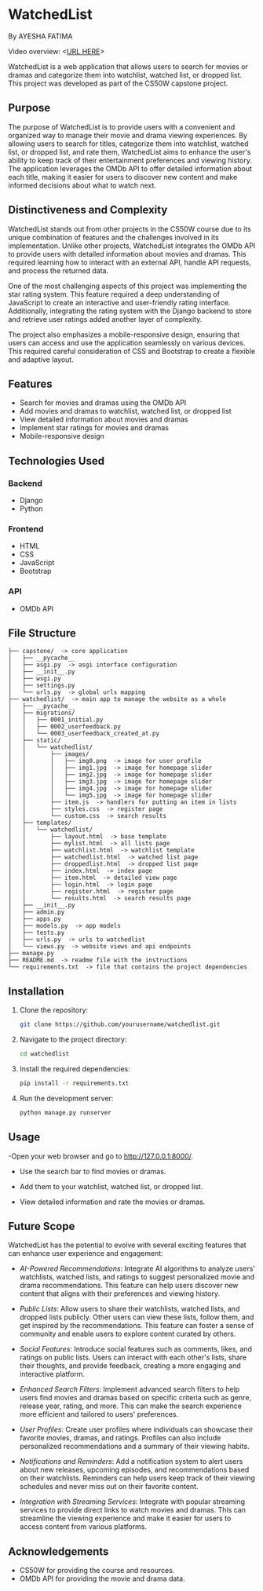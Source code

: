 # WatchedList

By AYESHA FATIMA

Video overview: <[URL HERE](https://youtu.be/YpCvoQmPlpM)>

WatchedList is a web application that allows users to search for movies or dramas and categorize them into watchlist, watched list, or dropped list. This project was developed as part of the CS50W capstone project.

## Purpose

The purpose of WatchedList is to provide users with a convenient and organized way to manage their movie and drama viewing experiences. By allowing users to search for titles, categorize them into watchlist, watched list, or dropped list, and rate them, WatchedList aims to enhance the user's ability to keep track of their entertainment preferences and viewing history. The application leverages the OMDb API to offer detailed information about each title, making it easier for users to discover new content and make informed decisions about what to watch next.

## Distinctiveness and Complexity

WatchedList stands out from other projects in the CS50W course due to its unique combination of features and the challenges involved in its implementation. Unlike other projects, WatchedList integrates the OMDb API to provide users with detailed information about movies and dramas. This required learning how to interact with an external API, handle API requests, and process the returned data.

One of the most challenging aspects of this project was implementing the star rating system. This feature required a deep understanding of JavaScript to create an interactive and user-friendly rating interface. Additionally, integrating the rating system with the Django backend to store and retrieve user ratings added another layer of complexity.

The project also emphasizes a mobile-responsive design, ensuring that users can access and use the application seamlessly on various devices. This required careful consideration of CSS and Bootstrap to create a flexible and adaptive layout.

## Features

- Search for movies and dramas using the OMDb API
- Add movies and dramas to watchlist, watched list, or dropped list
- View detailed information about movies and dramas
- Implement star ratings for movies and dramas
- Mobile-responsive design

## Technologies Used

### Backend
- Django
- Python

### Frontend
- HTML
- CSS
- JavaScript
- Bootstrap

### API
- OMDb API

## File Structure
```
├── capstone/  -> core application
│   ├── __pycache__
│   ├── asgi.py  -> asgi interface configuration
│   ├── __init__.py
│   ├── wsgi.py
│   ├── settings.py
│   └── urls.py  -> global urls mapping
├── watchedlist/  -> main app to manage the website as a whole
│   ├── __pycache__
│   ├── migrations/
│   │   ├── 0001_initial.py
│   │   ├── 0002_userfeedback.py
│   │   └── 0003_userfeedback_created_at.py
│   ├── static/
│   │   └── watchedlist/
│   │       ├── images/
│   │       │   ├── img0.png  -> image for user profile
│   │       │   ├── img1.jpg  -> image for homepage slider
│   │       │   ├── img2.jpg  -> image for homepage slider
│   │       │   ├── img3.jpg  -> image for homepage slider
│   │       │   ├── img4.jpg  -> image for homepage slider
│   │       │   └── img5.jpg  -> image for homepage slider
│   │       ├── item.js  -> handlers for putting an item in lists
│   │       ├── styles.css  -> register page
│   │       └── custom.css  -> search results
│   ├── templates/
│   │   └── watchedlist/
│   │       ├── layout.html  -> base template
│   │       ├── mylist.html  -> all lists page
│   │       ├── watchlist.html  -> watchlist template
│   │       ├── watchedlist.html  -> watched list page
│   │       ├── droppedlist.html  -> dropped list page
│   │       ├── index.html  -> index page
│   │       ├── item.html  -> detailed view page
│   │       ├── login.html  -> login page
│   │       ├── register.html  -> register page
│   │       └── results.html  -> search results page
│   ├── __init__.py
│   ├── admin.py
│   ├── apps.py
│   ├── models.py  -> app models
│   ├── tests.py
│   ├── urls.py  -> urls to watchedlist
│   └── views.py  -> website views and api endpoints
├── manage.py
├── README.md  -> readme file with the instructions
└── requirements.txt  -> file that contains the project dependencies
```

## Installation

1. Clone the repository:
   ```bash
   git clone https://github.com/yourusername/watchedlist.git

2. Navigate to the project directory:
    ```bash
    cd watchedlist

3. Install the required dependencies:
    ```bash
    pip install -r requirements.txt

4. Run the development server:
    ```bash
    python manage.py runserver

## Usage
-Open your web browser and go to http://127.0.0.1:8000/.

- Use the search bar to find movies or dramas.

- Add them to your watchlist, watched list, or dropped list.

- View detailed information and rate the movies or dramas.

## Future Scope
WatchedList has the potential to evolve with several exciting features that can enhance user experience and engagement:

- *AI-Powered Recommendations*: Integrate AI algorithms to analyze users' watchlists, watched lists, and ratings to suggest personalized movie and drama recommendations. This feature can help users discover new content that aligns with their preferences and viewing history.

- *Public Lists*: Allow users to share their watchlists, watched lists, and dropped lists publicly. Other users can view these lists, follow them, and get inspired by the recommendations. This feature can foster a sense of community and enable users to explore content curated by others.

- *Social Features*: Introduce social features such as comments, likes, and ratings on public lists. Users can interact with each other's lists, share their thoughts, and provide feedback, creating a more engaging and interactive platform.

- *Enhanced Search Filters*: Implement advanced search filters to help users find movies and dramas based on specific criteria such as genre, release year, rating, and more. This can make the search experience more efficient and tailored to users' preferences.

- *User Profiles*: Create user profiles where individuals can showcase their favorite movies, dramas, and ratings. Profiles can also include personalized recommendations and a summary of their viewing habits.

- *Notifications and Reminders*: Add a notification system to alert users about new releases, upcoming episodes, and recommendations based on their watchlists. Reminders can help users keep track of their viewing schedules and never miss out on their favorite content.

- *Integration with Streaming Services*: Integrate with popular streaming services to provide direct links to watch movies and dramas. This can streamline the viewing experience and make it easier for users to access content from various platforms.

## Acknowledgements
- CS50W for providing the course and resources.
- OMDb API for providing the movie and drama data.